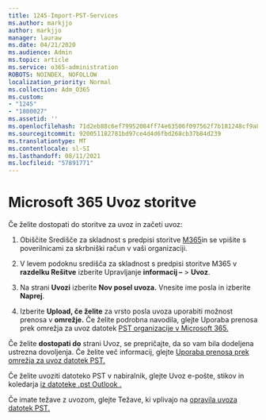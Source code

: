 ```yaml
---
title: 1245-Import-PST-Services
ms.author: markjjo
author: markjjo
manager: lauraw
ms.date: 04/21/2020
ms.audience: Admin
ms.topic: article
ms.service: o365-administration
ROBOTS: NOINDEX, NOFOLLOW
localization_priority: Normal
ms.collection: Adm_O365
ms.custom:
- "1245"
- "1800027"
ms.assetid: ''
ms.openlocfilehash: 71d2eb88c6ef79952084ff74e63506f097562f7b181248cf9a83ddc56dbffb2a
ms.sourcegitcommit: 920051182781bd97ce4d4d6fbd268cb37b84d239
ms.translationtype: MT
ms.contentlocale: sl-SI
ms.lasthandoff: 08/11/2021
ms.locfileid: "57891771"
---
```

# <a name="microsoft-365-import-service"></a>Microsoft 365 Uvoz storitve

Če želite dostopati do storitve za uvoz in začeti uvoz:

1. Obiščite Središče za skladnost s predpisi storitve [M365](https://compliance.microsoft.com/)in se vpišite s poverilnicami za skrbniški račun v vaši organizaciji.

1. V levem podoknu središča za skladnost s predpisi storitve M365 v **razdelku Rešitve** izberite Upravljanje **informacij –**  >  **Uvoz**.

1. Na strani **Uvozi** izberite **Nov posel uvoza.** Vnesite ime posla in izberite **Naprej**.

1. Izberite **Upload, če želite** za vrsto posla uvoza uporabiti možnost prenosa v **omrežje.** Če želite podrobna navodila, glejte Uporaba prenosa prek omrežja za uvoz datotek [PST organizacije v Microsoft 365.](https://docs.microsoft.com/compliance/use-network-upload-to-import-pst-files)

Če želite **dostopati do** strani Uvoz, se prepričajte, da so vam bila dodeljena ustrezna dovoljenja. Če želite več informacij, glejte [Uporaba prenosa prek omrežja za uvoz datotek PST.](https://docs.microsoft.com/microsoft-365/compliance/importing-pst-files-to-office-365#using-network-upload-to-import-pst-files)

Če želite uvoziti datoteko PST v nabiralnik, glejte Uvoz e-pošte, stikov in koledarja [iz datoteke .pst Outlook .](https://support.office.com/article/import-email-contacts-and-calendar-from-an-outlook-pst-file-431a8e9a-f99f-4d5f-ae48-ded54b3440ac)

Če imate težave z uvozom, glejte Težave, ki vplivajo na [opravila uvoza datotek PST.](https://docs.microsoft.com/office365/troubleshoot/pst-import-service/issues-with-pst-import-job)

